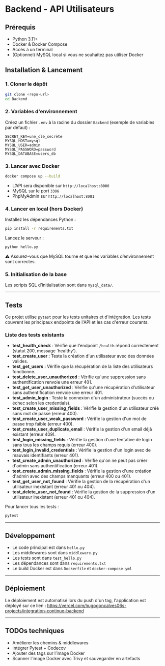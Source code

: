 # Backend - API Utilisateurs

## Prérequis

- Python 3.11+
- Docker & Docker Compose
- Accès à un terminal
- (Optionnel) MySQL local si vous ne souhaitez pas utiliser Docker

## Installation & Lancement

### 1. Cloner le dépôt

```bash
git clone <repo-url>
cd Backend
```

### 2. Variables d'environnement

Créez un fichier `.env` à la racine du dossier `Backend` (exemple de variables par défaut) :

```
SECRET_KEY=une_clé_secrète
MYSQL_HOST=mysql
MYSQL_USER=admin
MYSQL_PASSWORD=password
MYSQL_DATABASE=users_db
```

### 3. Lancer avec Docker

```bash
docker compose up --build
```

- L’API sera disponible sur `http://localhost:8000`
- MySQL sur le port `3306`
- PhpMyAdmin sur `http://localhost:8081`

### 4. Lancer en local (hors Docker)

Installez les dépendances Python :

```bash
pip install -r requirements.txt
```

Lancez le serveur :

```bash
python hello.py
```

⚠️ Assurez-vous que MySQL tourne et que les variables d’environnement sont correctes.

### 5. Initialisation de la base

Les scripts SQL d’initialisation sont dans `mysql_data/`.

---

## Tests

Ce projet utilise `pytest` pour les tests unitaires et d'intégration. Les tests couvrent les principaux endpoints de l'API et les cas d'erreur courants.

### Liste des tests existants

- **test_health_check** : Vérifie que l'endpoint `/health` répond correctement (statut 200, message 'healthy').
- **test_create_user** : Teste la création d'un utilisateur avec des données valides.
- **test_get_users** : Vérifie que la récupération de la liste des utilisateurs fonctionne.
- **test_delete_user_unauthorized** : Vérifie qu'une suppression sans authentification renvoie une erreur 401.
- **test_get_user_unauthorized** : Vérifie qu'une récupération d'utilisateur sans authentification renvoie une erreur 401.
- **test_admin_login** : Teste la connexion d'un administrateur (succès ou échec selon les credentials).
- **test_create_user_missing_fields** : Vérifie la gestion d'un utilisateur créé sans mot de passe (erreur 400).
- **test_create_user_weak_password** : Vérifie la gestion d'un mot de passe trop faible (erreur 400).
- **test_create_user_duplicate_email** : Vérifie la gestion d'un email déjà existant (erreur 409).
- **test_login_missing_fields** : Vérifie la gestion d'une tentative de login sans tous les champs requis (erreur 400).
- **test_login_invalid_credentials** : Vérifie la gestion d'un login avec de mauvais identifiants (erreur 401).
- **test_create_admin_unauthorized** : Vérifie qu'on ne peut pas créer d'admin sans authentification (erreur 401).
- **test_create_admin_missing_fields** : Vérifie la gestion d'une création d'admin avec des champs manquants (erreur 400 ou 401).
- **test_get_user_not_found** : Vérifie la gestion de la récupération d'un utilisateur inexistant (erreur 401 ou 404).
- **test_delete_user_not_found** : Vérifie la gestion de la suppression d'un utilisateur inexistant (erreur 401 ou 404).

Pour lancer tous les tests :

```bash
pytest
```

---

## Développement

- Le code principal est dans `hello.py`
- Les middlewares sont dans `middleware.py`
- Les tests sont dans `test_hello.py`
- Les dépendances sont dans `requirements.txt`
- Le build Docker est dans `Dockerfile` et `docker-compose.yml`

---
## Déploiement

Le déploiement est automatisé lors du push d'un tag, l'application est déployé sur ce lien : https://vercel.com/hugogoncalves06s-projects/integration-continue-backend

---
## TODOs techniques

- Améliorer les chemins & middlewares
- Intégrer Pytest + Codecov
- Ajouter des tags sur l’image Docker
- Scanner l’image Docker avec Trivy et sauvegarder en artefacts
